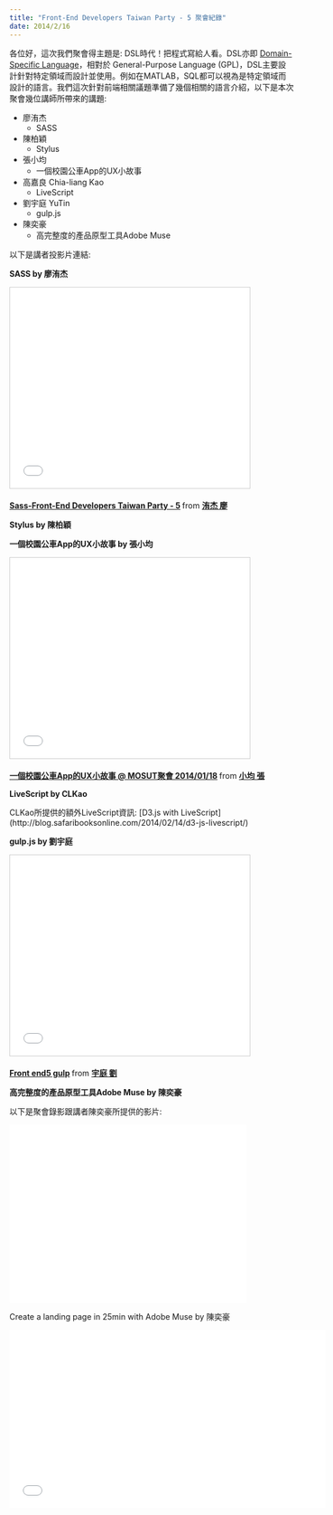 ```yaml
---
title: "Front-End Developers Taiwan Party - 5 聚會紀錄"
date: 2014/2/16
---
```


各位好，這次我們聚會得主題是: DSL時代！把程式寫給人看。DSL亦即 [Domain-Specific Language](http://en.wikipedia.org/wiki/Domain-specific_language)，相對於 General-Purpose Language (GPL)，DSL主要設計針對特定領域而設計並使用。例如在MATLAB，SQL都可以視為是特定領域而設計的語言。我們這次針對前端相關議題準備了幾個相關的語言介紹，以下是本次聚會幾位講師所帶來的講題:

* 廖洧杰
  * SASS
* 陳柏穎
  * Stylus
* 張小均
  * 一個校園公車App的UX小故事
* 高嘉良 Chia-liang Kao
  * LiveScript
* 劉宇庭 YuTin
  * gulp.js
* 陳奕豪
  * 高完整度的產品原型工具Adobe Muse

以下是講者投影片連結:

**SASS by 廖洧杰**
<p>
<iframe src="//www.slideshare.net/slideshow/embed_code/31257014" width="425" height="355" frameborder="0" marginwidth="0" marginheight="0" scrolling="no" style="border:1px solid #CCC; border-width:1px; margin-bottom:5px; max-width: 100%;" allowfullscreen> </iframe> <div style="margin-bottom:5px"> <strong> <a href="//www.slideshare.net/sfismy/sass-31257014" title="Sass-Front-End Developers Taiwan Party - 5" target="_blank">Sass-Front-End Developers Taiwan Party - 5</a> </strong> from <strong><a href="//www.slideshare.net/sfismy" target="_blank">洧杰 廖</a></strong> </div>
</p>

**Stylus by 陳柏穎**
<p>
<script async class="speakerdeck-embed" data-id="86458e707aab013100284ac8b0a52c08" data-ratio="1.33333333333333" src="//speakerdeck.com/assets/embed.js"></script>
</p>

**一個校園公車App的UX小故事 by 張小均**
<p>
<iframe src="//www.slideshare.net/slideshow/embed_code/30138030" width="425" height="355" frameborder="0" marginwidth="0" marginheight="0" scrolling="no" style="border:1px solid #CCC; border-width:1px; margin-bottom:5px; max-width: 100%;" allowfullscreen> </iframe> <div style="margin-bottom:5px"> <strong> <a href="//www.slideshare.net/ssuser968e8d/appux" title="一個校園公車App的UX小故事 @ MOSUT聚會 2014/01/18" target="_blank">一個校園公車App的UX小故事 @ MOSUT聚會 2014/01/18</a> </strong> from <strong><a href="//www.slideshare.net/ssuser968e8d" target="_blank">小均 張</a></strong> </div>
</p>

**LiveScript by CLKao**
<p>
<script async class="speakerdeck-embed" data-id="5e01ebb07914013188c36efb74ab2287" data-ratio="1.33333333333333" src="//speakerdeck.com/assets/embed.js"></script>
</p>
CLKao所提供的額外LiveScript資訊: [D3.js with LiveScript](http://blog.safaribooksonline.com/2014/02/14/d3-js-livescript/)

**gulp.js by 劉宇庭**
<p>
<iframe src="//www.slideshare.net/slideshow/embed_code/31262746" width="425" height="355" frameborder="0" marginwidth="0" marginheight="0" scrolling="no" style="border:1px solid #CCC; border-width:1px; margin-bottom:5px; max-width: 100%;" allowfullscreen> </iframe> <div style="margin-bottom:5px"> <strong> <a href="//www.slideshare.net/yuting1987/front-end5-gulp" title="Front end5 gulp" target="_blank">Front end5 gulp</a> </strong> from <strong><a href="//www.slideshare.net/yuting1987" target="_blank">宇庭 劉</a></strong> </div>
</p>

**高完整度的產品原型工具Adobe Muse by 陳奕豪**
<p>
<script async class="speakerdeck-embed" data-id="8a1d37707832013117e27a3d3f60dcf4" data-ratio="1.33333333333333" src="//speakerdeck.com/assets/embed.js"></script>
</p>

以下是聚會錄影跟講者陳奕豪所提供的影片:

<p>
<iframe width="420" height="315" src="//www.youtube.com/embed/WQjbmpHDGVw" frameborder="0" allowfullscreen></iframe>
</p>

Create a landing page in 25min with Adobe Muse by 陳奕豪
<p>
<iframe width="560" height="315" src="//www.youtube.com/embed/a3xGz5FjoeI" frameborder="0" allowfullscreen></iframe>
</p>
